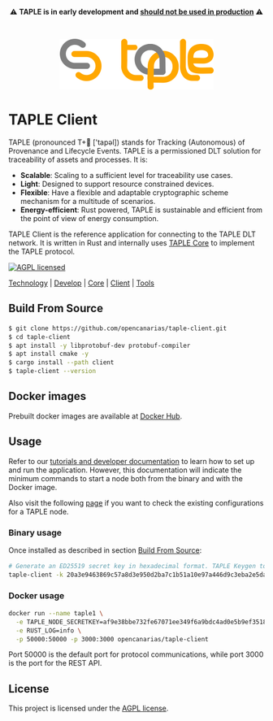 
<div align="center">
<p>⚠️ <b>TAPLE is in early development and <a href="https://www.taple.es/docs/community/disclaimer">should not be used in production</a></b> ⚠️</p>
<br/>
<p><img src="https://raw.githubusercontent.com/opencanarias/public-resources/master/images/taple-logo-readme.png"></p>
</div>

# TAPLE Client

TAPLE (pronounced T+🍎 ['tapəl]) stands for Tracking (Autonomous) of Provenance and Lifecycle Events. TAPLE is a permissioned DLT solution for traceability of assets and processes. It is:

- **Scalable**: Scaling to a sufficient level for traceability use cases. 
- **Light**: Designed to support resource constrained devices.
- **Flexible**: Have a flexible and adaptable cryptographic scheme mechanism for a multitude of scenarios.
- **Energy-efficient**: Rust powered, TAPLE is sustainable and efficient from the point of view of energy consumption.

TAPLE Client is the reference application for connecting to the TAPLE DLT network. It is written in Rust and internally uses [TAPLE Core](https://github.com/opencanarias/taple-core) to implement the TAPLE protocol.

[![AGPL licensed][agpl-badge]][agpl-url]

[agpl-badge]: https://img.shields.io/badge/license-AGPL-blue.svg
[agpl-url]: https://github.com/opencanarias/taple-core/blob/master/LICENSE

[Technology](https://www.taple.es) | [Develop](https://www.taple.es/docs/develop) | [Core](https://github.com/opencanarias/taple-core) | [Client](https://github.com/opencanarias/taple-client) | [Tools](https://github.com/opencanarias/taple-tools)

## Build From Source
```bash
$ git clone https://github.com/opencanarias/taple-client.git
$ cd taple-client
$ apt install -y libprotobuf-dev protobuf-compiler
$ apt install cmake -y
$ cargo install --path client
$ taple-client --version
```

## Docker images
Prebuilt docker images are available at [Docker Hub](https://hub.docker.com/r/opencanarias/taple-client).

## Usage
Refer to our [tutorials and developer documentation](https://taple.es/docs/develop/tutorial-from-0/introduction) to learn how to set up and run the application. However, this documentation will indicate the minimum commands to start a node both from the binary and with the Docker image.

Also visit the following [page](https://taple.es/docs/develop/taple-client-config) if you want to check the existing configurations for a TAPLE node.

### Binary usage
Once installed as described in section [Build From Source](#build-from-source):
```bash
# Generate an ED25519 secret key in hexadecimal format. TAPLE Keygen tool can be used with that purpose. Let's suppose 20a3e9463869c57a8d3e950d2ba7c1b51a10e97a446d9c3eba2e5da8e07a6f44
taple-client -k 20a3e9463869c57a8d3e950d2ba7c1b51a10e97a446d9c3eba2e5da8e07a6f44
```
### Docker usage
```bash
docker run --name taple1 \
  -e TAPLE_NODE_SECRETKEY=af9e38bbe732fe67071ee349f6a9bdc4ad0e5b9ef3518666bb273bd580d8d346 \
  -e RUST_LOG=info \
  -p 50000:50000 -p 3000:3000 opencanarias/taple-client
```

Port 50000 is the default port for protocol communications, while port 3000 is the port for the REST API.

## License
This project is licensed under the [AGPL license](https://github.com/opencanarias/taple-core/blob/master/LICENSE).